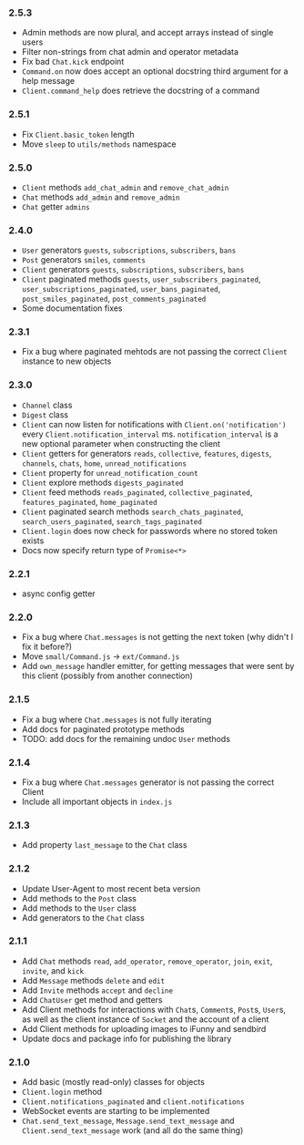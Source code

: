 ### 2.5.3
- Admin methods are now plural, and accept arrays instead of single users
- Filter non-strings from chat admin and operator metadata
- Fix bad `Chat.kick` endpoint
- `Command.on` now does accept an optional docstring third argument for a help message
- `Client.command_help` does retrieve the docstring of a command

### 2.5.1
- Fix `Client.basic_token` length
- Move `sleep` to `utils/methods` namespace

### 2.5.0
- `Client` methods `add_chat_admin` and `remove_chat_admin`
- `Chat` methods `add_admin` and `remove_admin`
- `Chat` getter `admins`

### 2.4.0
- `User` generators `guests`, `subscriptions`, `subscribers`, `bans`
- `Post` generators `smiles`, `comments`
- `Client` generators `guests`, `subscriptions`, `subscribers`, `bans`
- `Client` paginated methods `guests`, `user_subscribers_paginated`, `user_subscriptions_paginated`, `user_bans_paginated`, `post_smiles_paginated`, `post_comments_paginated`
- Some documentation fixes

### 2.3.1
- Fix a bug where paginated mehtods are not passing the correct `Client` instance to new objects

### 2.3.0
- `Channel` class
- `Digest` class
- `Client` can now listen for notifications with `Client.on('notification')` every `Client.notification_interval` ms. `notification_interval` is a new optional parameter when constructing the client
- `Client` getters for generators `reads`, `collective`, `features`, `digests`, `channels`, `chats`, `home`, `unread_notifications`
- `Client` property for `unread_notification_count`
- `Client` explore methods `digests_paginated`
- `Client` feed methods `reads_paginated`, `collective_paginated`, `features_paginated`, `home_paginated`
- `Client` paginated search methods `search_chats_paginated`, `search_users_paginated`, `search_tags_paginated`
- `Client.login` does now check for passwords where no stored token exists
- Docs now specify return type of `Promise<*>`

### 2.2.1
- async config getter

### 2.2.0
- Fix a bug where `Chat.messages` is not getting the next token (why didn't I fix it before?)
- Move `small/Command.js` -> `ext/Command.js`
- Add `own_message` handler emitter, for getting messages that were sent by this client (possibly from another connection)

### 2.1.5
- Fix a bug where `Chat.messages` is not fully iterating
- Add docs for paginated prototype methods
- TODO: add docs for the remaining undoc `User` methods

### 2.1.4
- Fix a bug where `Chat.messages` generator is not passing the correct Client
- Include all important objects in `index.js`

### 2.1.3
- Add property `last_message` to the `Chat` class

### 2.1.2
- Update User-Agent to most recent beta version
- Add methods to the `Post` class
- Add methods to the `User` class
- Add generators to the `Chat` class

### 2.1.1
- Add `Chat` methods `read`, `add_operator`, `remove_operator`, `join`, `exit`, `invite`, and `kick`
- Add `Message` methods `delete` and `edit`
- Add `Invite` methods `accept` and `decline`
- Add `ChatUser` get method and getters
- Add Client methods for interactions with `Chat`s, `Comment`s, `Post`s, `User`s, as well as the client instance of `Socket` and the account of a client
- Add Client methods for uploading images to iFunny and sendbird
- Update docs and package info for publishing the library

### 2.1.0
- Add basic (mostly read-only) classes for objects
- `Client.login` method
- `Client.notifications_paginated` and `client.notifications`
- WebSocket events are starting to be implemented
- `Chat.send_text_message`, `Message.send_text_message` and `Client.send_text_message` work (and all do the same thing)
